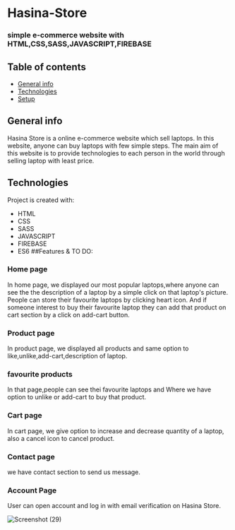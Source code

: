 # Hasina-Store
### simple e-commerce website with HTML,CSS,SASS,JAVASCRIPT,FIREBASE
## Table of contents
* [General info](#general-info)
* [Technologies](#technologies)
* [Setup](#setup)

## General info
Hasina Store is a online e-commerce website which sell laptops. In this website, anyone can buy laptops with few simple steps. The main aim of this website is to provide technologies to each person in the world through selling laptop with least price.
## Technologies
  Project is created with:
* HTML
* CSS
* SASS
* JAVASCRIPT
* FIREBASE
* ES6
##Features & TO DO:

### Home page
In home page, we displayed our most popular laptops,where anyone can see the the description of a laptop by a simple click on that laptop's picture. People can store their favourite laptops by clicking heart icon. And if someone interest to buy their favourite laptop they can add that product on cart section by a click on add-cart button.
### Product page
In product page, we displayed all products and same option to like,unlike,add-cart,description of laptop.
### favourite products
In that page,people can see thei  favourite laptops and Where we have option to unlike or add-cart to buy that product.
### Cart page
In cart page, we give option to increase and decrease quantity of a laptop, also a cancel icon to cancel product.
### Contact page
we have contact section to send us message.
### Account Page
User can open account and log in with email verification on Hasina Store.

![Screenshot (29)](https://user-images.githubusercontent.com/97860664/152707428-5c7241d9-0909-421f-b4d6-4095b4e2aae2.png)
